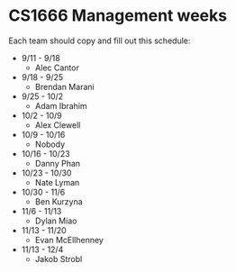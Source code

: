 # CS1666 Management weeks

Each team should copy and fill out this schedule:

* 9/11 - 9/18
	* Alec Cantor
* 9/18 - 9/25
	* Brendan Marani
* 9/25 - 10/2
	* Adam Ibrahim
* 10/2 - 10/9
	* Alex Clewell
* 10/9 - 10/16
	* Nobody
* 10/16 - 10/23
	* Danny Phan
* 10/23 - 10/30
	* Nate Lyman
* 10/30 - 11/6
	* Ben Kurzyna
* 11/6 - 11/13
	* Dylan Miao
* 11/13 - 11/20
	* Evan McEllhenney
* 11/13 - 12/4
	* Jakob Strobl
